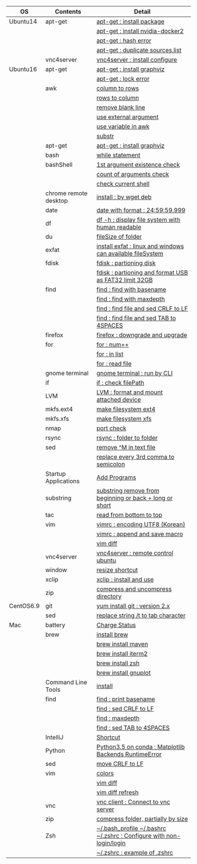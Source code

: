 | OS | Contents | Detail |
|---|---|---|
| Ubuntu14 | apt-get | [apt-get : install package](01_Ubuntu/01_14.04/01_apt-get/01_apt-get_install.md) |
| | | [apt-get : install nvidia-docker2](01_Ubuntu/01_14.04/01_apt-get/02_install_nvidia_docker_v2.md) |
| | | [apt-get : hash error](01_Ubuntu/01_14.04/01_apt-get/03_apt-get_update_hash_sum_error.md) |
| | | [apt-get : duplicate sources.list](01_Ubuntu/01_14.04/01_apt-get/04_apt-get_Duplicate_sources.list.md) |
| | vnc4server | [vnc4server : install configure](01_Ubuntu/01_14.04/02_vnc4server/01_install_config_vnc4server.md) |
| Ubuntu16 | apt-get | [apt-get : install graphviz](01_Ubuntu/02_16/01_apt-get/01_apt-get_install_graphviz_with_python3.5.md) |
| | | [apt-get : lock error](01_Ubuntu/02_16/01_apt-get/02_apt-get_lock_error.md) |
| | awk | [column to rows](01_Ubuntu/02_16/02_awk/01_awk_column_to_rows.md) | 
| | | [rows to column](01_Ubuntu/02_16/02_awk/02_awk_rows_to_column.md) |
| | | [remove blank line](01_Ubuntu/02_16/02_awk/03_awk_remove_blank_line.md) |
| | | [use external argument](01_Ubuntu/02_16/02_awk/04_awk_use_external_argument.md) |
| | | [use variable in awk](01_Ubuntu/02_16/02_awk/05_awk_use_variable.md) |
| | | [substr](01_Ubuntu/02_16/02_awk/06_awk_substr.md) |
| | apt-get | [apt-get : install graphviz](01_Ubuntu/02_16/01_apt-get/01_apt-get_install_graphviz_with_python3.5.md) |
| | bash | [while statement](01_Ubuntu/02_16/03_bash/01_While_Statement.md) |
| | bashShell | [1st argument existence check](01_Ubuntu/02_16/04_bashShell_script/01_if_condition_1st_argument_existence_check.md) |
| | | [count of arguments check](01_Ubuntu/02_16/04_bashShell_script/02_if_condition_count_of_arguments_check.md) |
| | | [check current shell](01_Ubuntu/02_16/04_bashShell_script/03_check_current_shell.md) |
| | chrome remote desktop | [install : by wget deb](01_Ubuntu/02_16/05_chrome_remote_desktop/01_install_chrome_remote_desktop.md) |
| | date | [date with format : 24:59:59.999](01_Ubuntu/02_16/06_date/01_date_with_hour_min_sec_nano.md) |
| | df | [df -h : display file system with human readable](01_Ubuntu/02_16/07_df/01_df_with_human_readerble.md) |
| | du | [fileSize of folder](01_Ubuntu/02_16/05_du/01_du_file_size_of_folder.md) |
| | exfat | [install exfat : linux and windows can available fileSystem](01_Ubuntu/02_16/09_exfat/01_install_exfat_on_ubuntu16.md) |
| | fdisk | [fdisk : partioning disk](01_Ubuntu/02_16/10_fdisk/01_fdisk_partioning_disk.md) |
| | | [fdisk : partioning and format USB as FAT32 limit 32GB](01_Ubuntu/02_16/10_fdisk/02_format_USB_as_FAT32.md) |
| | find | [find : find with basename](01_Ubuntu/02_16/11_find/01_find_with_basename.md) |
| | | [find : find with maxdepth](01_Ubuntu/02_16/11_find/02_find_with_maxdepth.md) |
| | | [find : find file and sed CRLF to LF](01_Ubuntu/02_16/11_find/03_find_and_sed_move_CRLF_to_LF.md) |
| | | [find : find file and sed TAB to 4SPACES](01_Ubuntu/02_16/11_find/04_find_and_sed_move_TAB_to_4SPACES.md) |
| | firefox | [firefox : downgrade and upgrade](01_Ubuntu/02_16/12_firefox/01_firefox_downgrade_57_to_45.md) |
| | for | [for : num++](01_Ubuntu/02_16/13_for_statement/01_for_num++.md) |
| | | [for : in list](01_Ubuntu/02_16/13_for_statement/02_for_in_list.md) |
| | | [for : read file](01_Ubuntu/02_16/13_for_statement/03_for_read_file.md) |
| | gnome terminal | [gnome terminal : run by CLI](01_Ubuntu/02_16/14_gnome_terminal/01_run_gnome_terminal_by_CLI.md) |
| | if | [if : check filePath](01_Ubuntu/02_16/15_if/01_if_check_filePath.md) |
| | LVM | [LVM : format and mount attached device](01_Ubuntu/02_16/16_LVM/01_LVM_on_attached_device.md) |
| | mkfs.ext4 | [make filesystem ext4](01_Ubuntu/02_16/17_mkfs.ext4/01_mkfs.ext4_device.md) |
| | mkfs.xfs | [make filesystem xfs](01_Ubuntu/02_16/18_mkfs.xfs/01_mkfs.xfs_device.md) |
| | nmap | [port check](01_Ubuntu/02_16/19_nmap/01_install_use_nmap.md) |
| | rsync | [rsync : folder to folder](01_Ubuntu/02_16/20_rsync/01_rsync_folder_to_folder.md) |
| | sed | [remove \^M in text file](01_Ubuntu/02_16/21_sed/01_remove_^M_with_sed.md) | 
| | | [replace every 3rd comma to semicolon](01_Ubuntu/02_16/21_sed/02_replace_every_3rd_comma_to_semicolon.md) | 
| | Startup Applications | [Add Programs](01_Ubuntu/02_16/22_Startup_Applications/01_add_programs.md) |
| | substring | [substring remove from beginning or back + long or short](01_Ubuntu/02_16/23_substring/01_substring_remove.md) |
| | tac | [read from bottom to top](01_Ubuntu/02_16/24_tac/01_tac.md) |
| | vim | [vimrc : encoding UTF8 (Korean)](01_Ubuntu/02_16/25_vim/01_vimrc_encoding_korean.md) |
| | | [vimrc : append and save macro](01_Ubuntu/02_16/25_vim/02_vimrc_append_save_macro.md) |
| | | [vim diff](01_Ubuntu/02_16/25_vim/03_vim_diff.md) | 
| | vnc4server | [vnc4server : remote control ubuntu](01_Ubuntu/02_16/26_vnc4server/01_install_config_vnc4server.md) |
| | window | [resize shortcut](01_Ubuntu/02_16/27_window/01_resize_window.md) |
| | xclip | [xclip : install and use](01_Ubuntu/02_16/28_xclip/01_install_and_use_xclip.md) |
| | zip | [compress and uncompress directory](01_Ubuntu/02_16/29_zip/01_zip_directory.md) | 
| CentOS6.9 | git | [yum install git : version 2.x](02_CentOS/01_6.9/02_git/01_yum_install_git.md) |
| | sed | [replace string /t to tab character](02_CentOS/01_6.9/01_sed/01_sed_string_replace.md) |
| Mac | battery | [Charge Status](03_Mac/01_Battery/01_Charge_Status.md) |
| | brew | [install brew](03_Mac/02_brew/01_install_brew.md) |
| | | [brew install maven](03_Mac/02_brew/02_brew_install_mavern.md) |
| | | [brew install iterm2](03_Mac/02_brew/03_brew_install_iterm2.md) |
| | | [brew install zsh](03_Mac/02_brew/04_brew_install_zsh.md) |
| | | [brew install gnuplot](03_Mac/02_brew/05_brew_install_gnuplot.md) |
| | Command Line Tools | [install](03_Mac/03_Command_Line_Tools/01_install_Command_Line_Tools.md) |
| | find | [find : print basename](03_Mac/04_find/01_find_with_basename.md) |
| | | [find : sed CRLF to LF](03_Mac/04_find/03_find_and_sed_move_CRLF_to_LF.md) |
| | | [find : maxdepth](03_Mac/04_find/02_find_with_maxdepth.md) |
| | | [find : sed TAB to 4SPACES](03_Mac/04_find/04_find_and_sed_move_TAB_to_4SPACES.md) |
| | IntelliJ | [Shortcut](03_Mac/05_IntelliJ/01_Shortcuts.md) |
| | Python | [Python3.5 on conda : Matplotlib Backends RuntimeError](03_Mac/06_Python/01_with_Conda/01_Matplotlib_backends_RuntimeError.md) |
| | sed | [move CRLF to LF](03_Mac/07_sed/01_sed_remove_CRLF_to_LF.md) |
| | vim | [colors](03_Mac/08_vim/01_vimrc_configure.md) |
| | | [vim diff](03_Mac/08_vim/02_vim_diff.md) |
| | | [vim diff refresh](03_Mac/08_vim/03_vim_diff_refresh.md) |
| | vnc | [vnc client : Connect to vnc server](03_Mac/09_vnc_client/01_use_vnc_client.md) |
| | zip | [compress folder, partially by size](03_Mac/10_zip/01_use_zip.md) |
| | Zsh | [~/.bash_profile ~/.bashrc ~/.zshrc : Configure with non-login/login](03_Mac/11_zsh/01_explain_of_bash_profile_bashrc_zshrc.md) |
| | | [~/.zshrc : example of .zshrc](03_Mac/11_zsh/02_example_of_zshrc.md) |
